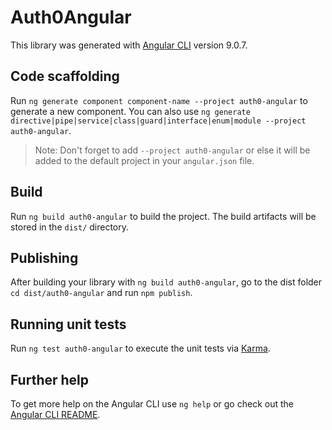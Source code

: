 # Auth0Angular

This library was generated with [Angular CLI](https://github.com/angular/angular-cli) version 9.0.7.

## Code scaffolding

Run `ng generate component component-name --project auth0-angular` to generate a new component. You can also use `ng generate directive|pipe|service|class|guard|interface|enum|module --project auth0-angular`.
> Note: Don't forget to add `--project auth0-angular` or else it will be added to the default project in your `angular.json` file. 

## Build

Run `ng build auth0-angular` to build the project. The build artifacts will be stored in the `dist/` directory.

## Publishing

After building your library with `ng build auth0-angular`, go to the dist folder `cd dist/auth0-angular` and run `npm publish`.

## Running unit tests

Run `ng test auth0-angular` to execute the unit tests via [Karma](https://karma-runner.github.io).

## Further help

To get more help on the Angular CLI use `ng help` or go check out the [Angular CLI README](https://github.com/angular/angular-cli/blob/master/README.md).
